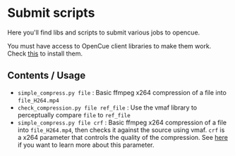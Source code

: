 # Submit scripts

Here you'll find libs and scripts to submit various jobs to opencue.

You must have access to OpenCue client libraries to make them work. Check [this](https://github.com/Supernarthur/opencue_playground/README.md#setup-the-client-apps-and-libraries) to install them.

## Contents / Usage

- `simple_compress.py file` : Basic ffmpeg x264 compression of a file into `file_H264.mp4`
- `check_compression.py file ref_file` : Use the vmaf library to perceptually compare `file` to `ref_file` 
- `simple_compress.py file crf` : Basic ffmpeg x264 compression of a file into `file_H264.mp4`, then checks it against the source using vmaf. `crf` is a x264 parameter that controls the quality of the compression. See [here](https://trac.ffmpeg.org/wiki/Encode/H.264) if you want to learn more about this parameter.

